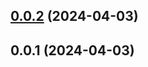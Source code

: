 

## [0.0.2](https://gitlab.qonto.co/npm-packages/react-migration-toolkit/compare/v0.0.1...v0.0.2) (2024-04-03)

## 0.0.1 (2024-04-03)
